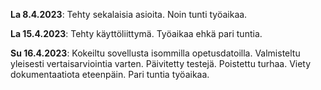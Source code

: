 **La 8.4.2023**: Tehty sekalaisia asioita. Noin tunti työaikaa.

**La 15.4.2023**: Tehty käyttöliittymä. Työaikaa ehkä pari tuntia.

**Su 16.4.2023**: Kokeiltu sovellusta isommilla opetusdatoilla. Valmisteltu yleisesti vertaisarviointia varten. Päivitetty testejä. Poistettu turhaa.
Viety dokumentaatiota eteenpäin. Pari tuntia työaikaa.
